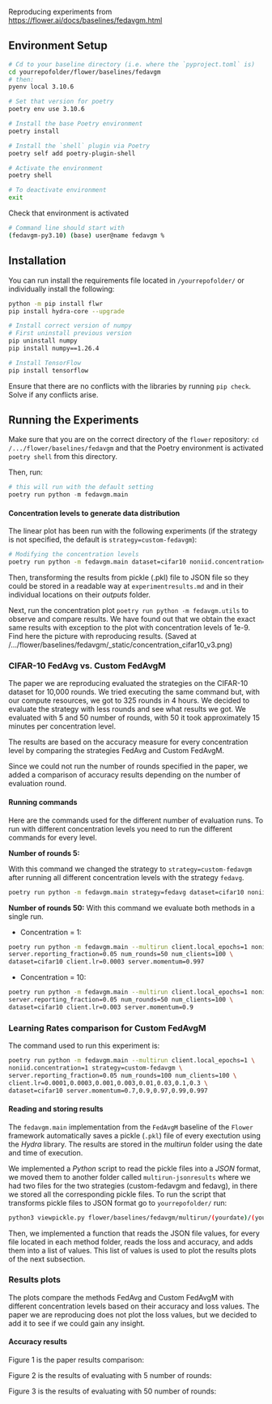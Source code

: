 Reproducing experiments from https://flower.ai/docs/baselines/fedavgm.html


## Environment Setup

```bash
# Cd to your baseline directory (i.e. where the `pyproject.toml` is)
cd yourrepofolder/flower/baselines/fedavgm
# then:
pyenv local 3.10.6

# Set that version for poetry
poetry env use 3.10.6

# Install the base Poetry environment
poetry install

# Install the `shell` plugin via Poetry
poetry self add poetry-plugin-shell

# Activate the environment
poetry shell

# To deactivate environment
exit
```

Check that environment is activated
```bash
# Command line should start with
(fedavgm-py3.10) (base) user@name fedavgm % 
``` 

## Installation
You can run install the requirements file located in `/yourrepofolder/` or individually install the following:

```bash
python -m pip install flwr
pip install hydra-core --upgrade

# Install correct version of numpy
# First uninstall previous version
pip uninstall numpy
pip install numpy==1.26.4

# Install TensorFlow
pip install tensorflow
```

Ensure that there are no conflicts with the libraries by running `pip check`. Solve if any conflicts arise.

## Running the Experiments
Make sure that you are on the correct directory of the `flower` repository: `cd /.../flower/baselines/fedavgm` and that the Poetry environment is activated `poetry shell` from this directory.

Then, run:
```python
# this will run with the default setting
poetry run python -m fedavgm.main 
```

#### Concentration levels to generate data distribution
The linear plot has been run with the following experiments (if the strategy is not specified, the default is `strategy=custom-fedavgm`):
```bash
# Modifying the concentration levels
poetry run python -m fedavgm.main dataset=cifar10 noniid.concentration=10
```
Then, transforming the results from pickle (.pkl) file to JSON file so they could be stored in a readable way at `experimentresults.md` and in their individual locations on their *outputs* folder.

Next, run the concentration plot `poetry run python -m fedavgm.utils` to observe and compare results. We have found out that we obtain the exact same results with exception to the plot with concentration levels of 1e-9. Find here the picture with reproducing results.
(Saved at /.../flower/baselines/fedavgm/_static/concentration_cifar10_v3.png)

### CIFAR-10 FedAvg vs. Custom FedAvgM
The paper we are reproducing evaluated the strategies on the CIFAR-10 dataset for 10,000 rounds. We tried executing the same command but, with our compute resources, we got to 325 rounds in 4 hours. We decided to evaluate the strategy with less rounds and see what results we got. We evaluated with 5 and 50 number of rounds, with 50 it took approximately 15 minutes per concentration level.

The results are based on the accuracy measure for every concentration level by comparing the strategies FedAvg and Custom FedAvgM. 

Since we could not run the number of rounds specified in the paper, we added a comparison of accuracy results depending on the number of evaluation round.

#### Running commands
Here are the commands used for the different number of evaluation runs. To run with different concentration levels you need to run the different commands for every level.

**Number of rounds 5:**

With this command we changed the strategy to `strategy=custom-fedavgm` after running all different concentration levels with the strategy `fedavg`.
```bash
poetry run python -m fedavgm.main strategy=fedavg dataset=cifar10 noniid.concentration=10 num_rounds=5
```

**Number of rounds 50:**
With this command we evaluate both methods in a single run.

- Concentration = 1:
```bash
poetry run python -m fedavgm.main --multirun client.local_epochs=1 noniid.concentration=1 strategy=custom-fedavgm,fedavg \ 
server.reporting_fraction=0.05 num_rounds=50 num_clients=100 \
dataset=cifar10 client.lr=0.0003 server.momentum=0.997
```
- Concentration = 10:
```bash
poetry run python -m fedavgm.main --multirun client.local_epochs=1 noniid.concentration=10 strategy=custom-fedavgm,fedavg \
server.reporting_fraction=0.05 num_rounds=50 num_clients=100 \
dataset=cifar10 client.lr=0.003 server.momentum=0.9
```

### Learning Rates comparison for Custom FedAvgM

The command used to run this experiment is:
```bash
poetry run python -m fedavgm.main --multirun client.local_epochs=1 \
noniid.concentration=1 strategy=custom-fedavgm \
server.reporting_fraction=0.05 num_rounds=100 num_clients=100 \
client.lr=0.0001,0.0003,0.001,0.003,0.01,0.03,0.1,0.3 \
dataset=cifar10 server.momentum=0.7,0.9,0.97,0.99,0.997
```

#### Reading and storing results
The `fedavgm.main` implementation from the `FedAvgM` baseline of the `Flower` framework automatically saves a pickle (`.pkl`) file of every exectution using the *Hydra* library. The results are stored in the *multirun* folder using the date and time of execution. 

We implemented a *Python* script to read the pickle files into a *JSON* format, we moved them to another folder called `multirun-jsonresults` where we had two files for the two strategies (custom-fedavgm and fedavg), in there we stored all the corresponding pickle files. To run the script that transforms pickle files to JSON format go to `yourrepofolder/` run:
```bash
python3 viewpickle.py flower/baselines/fedavgm/multirun/(yourdate)/(yourtime)/(yourpicklefile)
```

Then, we implemented a function that reads the JSON file values, for every file located in each method folder, reads the loss and accuracy, and adds them into a list of values. This list of values is used to plot the results plots of the next subsection.
 
### Results plots
The plots compare the methods FedAvg and Custom FedAvgM with different concentration levels based on their accuracy and loss values. The paper we are reproducing does not plot the loss values, but we decided to add it to see if we could gain any insight.

#### Accuracy results
Figure 1 is the paper results comparison:

Figure 2 is the results of evaluating with 5 number of rounds:

Figure 3 is the results of evaluating with 50 number of rounds: